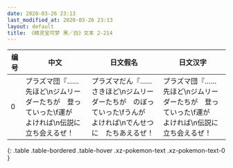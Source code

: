 ```yaml
---
date: 2020-03-26 23:13
last_modified_at: 2020-03-26 23:13
layout: default
title: 《精灵宝可梦 黑／白》文本 2-214
---
```

| 编号 | 中文 | 日文假名 | 日文汉字 |
| ---- | ---- | ---- | --- |
| 0 | プラズマ団『……先ほど\nジムリーダーたちが　登っていった\f運が　よければ\n伝説に　立ち会えるぜ！ | プラズマだん『……さきほど\nジムリーダーたちが　のぼっていった\fうんが　よければ\nでんせつに　たちあえるぜ！ | プラズマ団『……先ほど\nジムリーダーたちが　登っていった\f運が　よければ\n伝説に　立ち会えるぜ！ |
{: .table .table-bordered .table-hover .xz-pokemon-text .xz-pokemon-text-0 }
